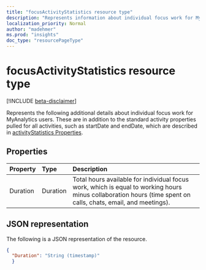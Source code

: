 ```yaml
---
title: "focusActivityStatistics resource type"
description: "Represents information about individual focus work for MyAnalytics users"
localization_priority: Normal
author: "madehmer"
ms.prod: "insights"
doc_type: "resourcePageType"
---
```


# focusActivityStatistics resource type

[!INCLUDE [beta-disclaimer](../../includes/beta-disclaimer.md)]

Represents the following additional details about individual focus work for MyAnalytics users. These are in addition to the standard activity properties pulled for all activities, such as startDate and endDate, which are described in [activityStatistics Properties](../resources/activitystatistics.md).

<!--
## Methods

| Method       | Return Type | Description |
|:-------------|:------------|:------------|
| [Get focusActivityStatistics](../api/focusactivitystatistics-get.md) | [focusActivityStatistics](focusactivitystatistics.md) | Read properties and relationships of the focusActivityStatistics object; the name of the activity for which statistics are returned as “focus” |
-->
## Properties

| Property     | Type        | Description |
|:-------------|:------------|:------------|
|Duration|Duration|Total hours available for individual focus work, which is equal to working hours minus collaboration hours (time spent on calls, chats, email, and meetings). |
<!--
## Relationships

None
-->
## JSON representation

The following is a JSON representation of the resource.

<!-- {
  "blockType": "resource",
  "optionalProperties": [

  ],
  "@odata.type": "microsoft.graph.focusActivityStatistics",
  "baseType": ""
}-->

```json
{
  "Duration": "String (timestamp)"
  }
```

<!-- uuid: 16cd6b66-4b1a-43a1-adaf-3a886856ed98
2019-02-04 14:57:30 UTC -->
<!-- {
  "type": "#page.annotation",
  "description": "emailActivityStatistics resource",
  "keywords": "",
  "section": "documentation",
  "tocPath": ""
}-->

<!-- uuid: 16cd6b66-4b1a-43a1-adaf-3a886856ed98
2019-02-04 14:57:30 UTC -->
<!-- {
  "type": "#page.annotation",
  "description": "focusActivityStatistics resource",
  "keywords": "",
  "section": "documentation",
  "tocPath": ""
}-->
